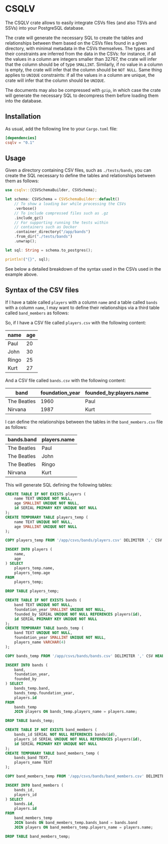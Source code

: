 # CSQLV

The CSQLV crate allows to easily integrate CSVs files (and also TSVs and SSVs) into your PostgreSQL database.

The crate will generate the necessary SQL to create the tables and relationships between them based on the CSVs files found in a given directory, with minimal metadata in the CSVs themselves. The types and their constraints are inferred from the data in the CSVs: for instance, if all the values in a column are integers smaller than 32767, the crate will infer that the column should be of type `SMALLINT`. Similarly, if no value in a column is empty, the crate will infer that the column should be `NOT NULL`. Same thing applies to `UNIQUE` constraints: if all the values in a column are unique, the crate will infer that the column should be `UNIQUE`.

The documents may also be compressed with `gzip`, in which case the crate will generate the necessary SQL to decompress them before loading them into the database.

## Installation

As usual, add the following line to your `Cargo.toml` file:

```toml
[dependencies]
csqlv = "0.1"
```

## Usage

Given a directory containing CSV files, such as `./tests/bands`, you can create the SQL necessary to define the tables and relationships between them as follows:

```rust
use csqlv::{CSVSchemaBuilder, CSVSchema};

let schema: CSVSchema = CSVSchemaBuilder::default()
    // To show a loading bar while processing the CSVs
    .verbose()
    // To include compressed files such as .gz
    .include_gz()
    // For supporting running the tests within
    // containers such as Docker
    .container_directory("/app/bands")
    .from_dir("./tests/bands")
    .unwrap();

let sql: String = schema.to_postgres();

println!("{}", sql);
```

See below a detailed breakdown of the syntax used in the CSVs used in the example above.

## Syntax of the CSV files

If I have a table called `players` with a column `name` and a table called `bands` with a column `name`, I may want to define their relationships via a third table called `band_members` as follows:

So, if I have a CSV file called `players.csv` with the following content:

| name  | age |
|-------|-----|
| Paul  | 20  |
| John  | 30  |
| Ringo | 25  |
| Kurt  | 27  |

And a CSV file called `bands.csv` with the following content:

| band        | foundation_year | founded_by:players.name |
|-------------|-----------------|-------------------------|
| The Beatles | 1960            | Paul                    |
| Nirvana     | 1987            | Kurt                    |

I can define the relationships between the tables in the `band_members.csv` file as follows:

| bands.band  | players.name |
|-------------|--------------|
| The Beatles | Paul         |
| The Beatles | John         |
| The Beatles | Ringo        |
| Nirvana     | Kurt         |

This will generate SQL defining the following tables:

```sql
CREATE TABLE IF NOT EXISTS players (
    name TEXT UNIQUE NOT NULL,
    age SMALLINT UNIQUE NOT NULL,
    id SERIAL PRIMARY KEY UNIQUE NOT NULL
);
CREATE TEMPORARY TABLE players_temp (
    name TEXT UNIQUE NOT NULL,
    age SMALLINT UNIQUE NOT NULL
);

COPY players_temp FROM '/app/csvs/bands/players.csv' DELIMITER ',' CSV HEADER;

INSERT INTO players (
    name,
    age
) SELECT
    players_temp.name,
    players_temp.age
FROM
    players_temp;

DROP TABLE players_temp;

CREATE TABLE IF NOT EXISTS bands (
    band TEXT UNIQUE NOT NULL,
    foundation_year SMALLINT UNIQUE NOT NULL,
    founded_by SERIAL UNIQUE NOT NULL REFERENCES players(id),
    id SERIAL PRIMARY KEY UNIQUE NOT NULL
);
CREATE TEMPORARY TABLE bands_temp (
    band TEXT UNIQUE NOT NULL,
    foundation_year SMALLINT UNIQUE NOT NULL,
    players_name VARCHAR(4)
);

COPY bands_temp FROM '/app/csvs/bands/bands.csv' DELIMITER ',' CSV HEADER;

INSERT INTO bands (
    band,
    foundation_year,
    founded_by
) SELECT
    bands_temp.band,
    bands_temp.foundation_year,
    players.id
FROM
    bands_temp
    JOIN players ON bands_temp.players_name = players.name;

DROP TABLE bands_temp;

CREATE TABLE IF NOT EXISTS band_members (
    bands_id SERIAL NOT NULL REFERENCES bands(id),
    players_id SERIAL UNIQUE NOT NULL REFERENCES players(id),
    id SERIAL PRIMARY KEY UNIQUE NOT NULL
);
CREATE TEMPORARY TABLE band_members_temp (
    bands_band TEXT,
    players_name TEXT
);

COPY band_members_temp FROM '/app/csvs/bands/band_members.csv' DELIMITER ',' CSV HEADER;

INSERT INTO band_members (
    bands_id,
    players_id
) SELECT
    bands.id,
    players.id
FROM
    band_members_temp
    JOIN bands ON band_members_temp.bands_band = bands.band
    JOIN players ON band_members_temp.players_name = players.name;

DROP TABLE band_members_temp;
```


